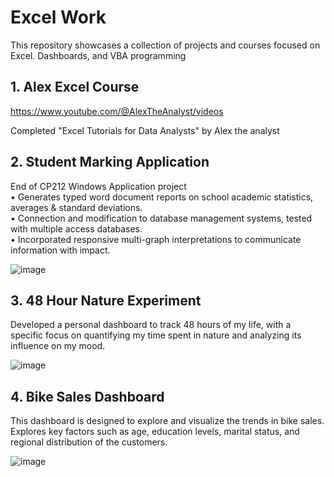 # Excel Work
This repository showcases a collection of projects and courses focused on Excel. Dashboards, and VBA programming

## 1. Alex Excel Course
https://www.youtube.com/@AlexTheAnalyst/videos

Completed "Excel Tutorials for Data Analysts" by Alex the analyst 

## 2. Student Marking Application

End of CP212 Windows Application project<br/>
• Generates typed word document reports on school academic statistics, averages & standard deviations. <br/>
• Connection and modification to database management systems, tested with multiple access databases.<br/>
• Incorporated responsive multi-graph interpretations to communicate information with impact.

![image](https://github.com/kevinyejoonlee/Excel/assets/73869929/187ff7b8-3fbd-46f4-8e58-257ac20616d2)


## 3. 48 Hour Nature Experiment
Developed a personal dashboard to track 48 hours of my life, with a specific focus on quantifying my time spent in nature and analyzing its influence on my mood. 

![image](https://github.com/kevinyejoonlee/Excel/assets/73869929/bf68db25-96e2-4de7-b655-5987820b19bd)

## 4. Bike Sales Dashboard
This dashboard is designed to explore and visualize the trends in bike sales. Explores key factors such as age, education levels, marital status, and regional distribution of the customers.

![image](https://github.com/kevinyejoonlee/Excel/assets/73869929/20d86e05-1481-44fa-bf00-bc5f156da799)
